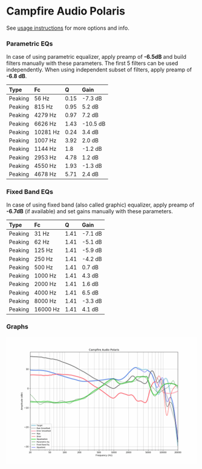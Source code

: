 # Campfire Audio Polaris
See [usage instructions](https://github.com/jaakkopasanen/AutoEq#usage) for more options and info.

### Parametric EQs
In case of using parametric equalizer, apply preamp of **-6.5dB** and build filters manually
with these parameters. The first 5 filters can be used independently.
When using independent subset of filters, apply preamp of **-6.8 dB**.

| Type    | Fc       |    Q | Gain     |
|:--------|:---------|:-----|:---------|
| Peaking | 56 Hz    | 0.15 | -7.3 dB  |
| Peaking | 815 Hz   | 0.95 | 5.2 dB   |
| Peaking | 4279 Hz  | 0.97 | 7.2 dB   |
| Peaking | 6626 Hz  | 1.43 | -10.5 dB |
| Peaking | 10281 Hz | 0.24 | 3.4 dB   |
| Peaking | 1007 Hz  | 3.92 | 2.0 dB   |
| Peaking | 1144 Hz  | 1.8  | -1.2 dB  |
| Peaking | 2953 Hz  | 4.78 | 1.2 dB   |
| Peaking | 4550 Hz  | 1.93 | -1.3 dB  |
| Peaking | 4678 Hz  | 5.71 | 2.4 dB   |

### Fixed Band EQs
In case of using fixed band (also called graphic) equalizer, apply preamp of **-6.7dB**
(if available) and set gains manually with these parameters.

| Type    | Fc       |    Q | Gain    |
|:--------|:---------|:-----|:--------|
| Peaking | 31 Hz    | 1.41 | -7.1 dB |
| Peaking | 62 Hz    | 1.41 | -5.1 dB |
| Peaking | 125 Hz   | 1.41 | -5.9 dB |
| Peaking | 250 Hz   | 1.41 | -4.2 dB |
| Peaking | 500 Hz   | 1.41 | 0.7 dB  |
| Peaking | 1000 Hz  | 1.41 | 4.3 dB  |
| Peaking | 2000 Hz  | 1.41 | 1.6 dB  |
| Peaking | 4000 Hz  | 1.41 | 6.5 dB  |
| Peaking | 8000 Hz  | 1.41 | -3.3 dB |
| Peaking | 16000 Hz | 1.41 | 4.1 dB  |

### Graphs
![](./Campfire%20Audio%20Polaris.png)